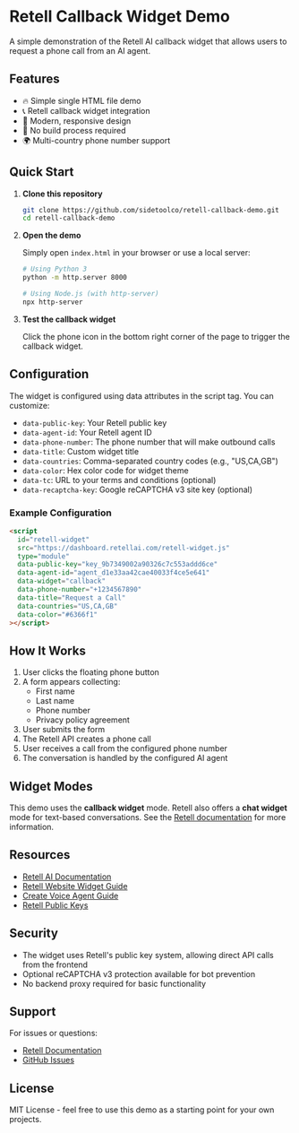 # Retell Callback Widget Demo

A simple demonstration of the Retell AI callback widget that allows users to request a phone call from an AI agent.

## Features

- 🔥 Simple single HTML file demo
- 📞 Retell callback widget integration
- 🎨 Modern, responsive design
- 🚀 No build process required
- 🌍 Multi-country phone number support

## Quick Start

1. **Clone this repository**
   ```bash
   git clone https://github.com/sidetoolco/retell-callback-demo.git
   cd retell-callback-demo
   ```

2. **Open the demo**

   Simply open `index.html` in your browser or use a local server:

   ```bash
   # Using Python 3
   python -m http.server 8000

   # Using Node.js (with http-server)
   npx http-server
   ```

3. **Test the callback widget**

   Click the phone icon in the bottom right corner of the page to trigger the callback widget.

## Configuration

The widget is configured using data attributes in the script tag. You can customize:

- `data-public-key`: Your Retell public key
- `data-agent-id`: Your Retell agent ID
- `data-phone-number`: The phone number that will make outbound calls
- `data-title`: Custom widget title
- `data-countries`: Comma-separated country codes (e.g., "US,CA,GB")
- `data-color`: Hex color code for widget theme
- `data-tc`: URL to your terms and conditions (optional)
- `data-recaptcha-key`: Google reCAPTCHA v3 site key (optional)

### Example Configuration

```html
<script
  id="retell-widget"
  src="https://dashboard.retellai.com/retell-widget.js"
  type="module"
  data-public-key="key_9b7349002a90326c7c553addd6ce"
  data-agent-id="agent_d1e33aa42cae40033f4ce5e641"
  data-widget="callback"
  data-phone-number="+1234567890"
  data-title="Request a Call"
  data-countries="US,CA,GB"
  data-color="#6366f1"
></script>
```

## How It Works

1. User clicks the floating phone button
2. A form appears collecting:
   - First name
   - Last name
   - Phone number
   - Privacy policy agreement
3. User submits the form
4. The Retell API creates a phone call
5. User receives a call from the configured phone number
6. The conversation is handled by the configured AI agent

## Widget Modes

This demo uses the **callback widget** mode. Retell also offers a **chat widget** mode for text-based conversations. See the [Retell documentation](https://docs.retellai.com) for more information.

## Resources

- [Retell AI Documentation](https://docs.retellai.com)
- [Retell Website Widget Guide](https://docs.retellai.com/build/retell-website-widget)
- [Create Voice Agent Guide](https://docs.retellai.com/build/create-voice-agent)
- [Retell Public Keys](https://docs.retellai.com/accounts/public-keys)

## Security

- The widget uses Retell's public key system, allowing direct API calls from the frontend
- Optional reCAPTCHA v3 protection available for bot prevention
- No backend proxy required for basic functionality

## Support

For issues or questions:
- [Retell Documentation](https://docs.retellai.com)
- [GitHub Issues](https://github.com/sidetoolco/retell-callback-demo/issues)

## License

MIT License - feel free to use this demo as a starting point for your own projects.
